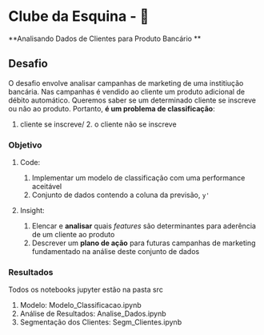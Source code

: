 # Clube da Esquina -  🔭

**Analisando Dados de Clientes para Produto Bancário **

## Desafio

O desafio envolve analisar campanhas de marketing de uma institiução bancária. Nas campanhas é vendido ao cliente um produto adicional de débito automático. Queremos saber se um determinado cliente se inscreve ou não ao produto. Portanto, **é um problema de classificação**:

1. cliente se inscreve/ 2. o cliente não se inscreve

### Objetivo

1. Code:
   1. Implementar um modelo de classificação com uma performance aceitável
   1. Conjunto de dados contendo a coluna da previsão, `y'`

1. Insight:
   1. Elencar e **analisar** quais _features_ são determinantes para aderência de um cliente ao produto
   1. Descrever um **plano de ação** para futuras campanhas de marketing fundamentado na análise deste conjunto de dados


### Resultados

Todos os notebooks jupyter estão na pasta src

1. Modelo: Modelo_Classificacao.ipynb
2. Análise de Resultados: Analise_Dados.ipynb
3. Segmentação dos Clientes: Segm_Clientes.ipynb
